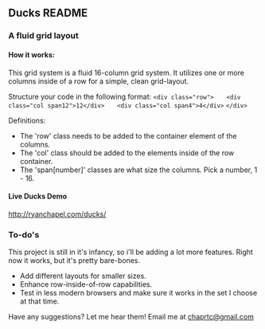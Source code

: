## Ducks README ##

### A fluid grid layout ###

#### How it works: ####

This grid system is a fluid 16-column grid system. It utilizes one or more columns inside of a row for a simple, clean grid-layout.

Structure your code in the following format:
`<div class="row">`
`	<div class="col span12">12</div>`
`	<div class="col span4">4</div>`
`</div>`

Definitions:
* The 'row' class needs to be added to the container element of the columns.
* The 'col' class should be added to the elements inside of the row container.
* The 'span[number]' classes are what size the columns. Pick a number, 1 - 16.

#### Live Ducks Demo ####
<a href="http://ryanchapel.com/ducks/" target="_blank">http://ryanchapel.com/ducks/</a>

### To-do's ####
This project is still in it's infancy, so i'll be adding a lot more features. Right now it works, but it's pretty bare-bones.
* Add different layouts for smaller sizes.
* Enhance row-inside-of-row capabilities.
* Test in less modern browsers and make sure it works in the set I choose at that time.

Have any suggestions? Let me hear them! Email me at <a href="mailto:chaprtc@gmail.com?subject=Ducks%20Suggestions">chaprtc@gmail.com</a>